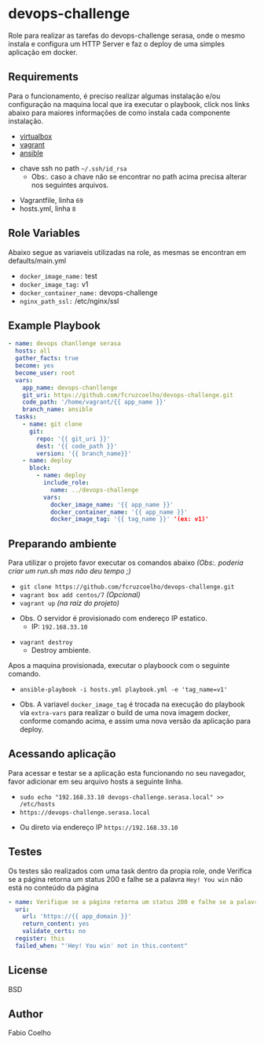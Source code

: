 devops-challenge
===============

Role para  realizar as tarefas do devops-challenge serasa, onde o mesmo instala e configura um HTTP Server e faz o deploy de uma simples aplicação em docker.

Requirements
------------

Para o funcionamento, é preciso realizar algumas instalação e/ou configuração na maquina local que ira executar o playbook, click nos links abaixo para maiores informações de como instala cada componente instalação.
 - [virtualbox](https://www.virtualbox.org/wiki/Downloads)
 - [vagrant](https://www.vagrantup.com/intro/getting-started/install.html)
 - [ansible](https://docs.ansible.com/ansible/latest/installation_guide/intro_installation.html)
 + chave ssh no path `~/.ssh/id_rsa`
    - Obs:. caso a chave não se encontrar no path acima precisa alterar nos seguintes arquivos.
  - Vagrantfile, linha `69`
  - hosts.yml, linha `8`

Role Variables
--------------

Abaixo segue as variaveis utilizadas na role, as mesmas se encontran em defaults/main.yml

- `docker_image_name:` test
- `docker_image_tag:` v1
- `docker_container_name:` devops-challenge
- `nginx_path_ssl:` /etc/nginx/ssl

Example Playbook
----------------
```yml
- name: devops chanllenge serasa
  hosts: all
  gather_facts: true
  become: yes
  become_user: root
  vars:
    app_name: devops-chanllenge
    git_uri: https://github.com/fcruzcoelho/devops-challenge.git
    code_path: '/home/vagrant/{{ app_name }}'
    branch_name: ansible
  tasks:
    - name: git clone
      git:
        repo: '{{ git_uri }}'
        dest: '{{ code_path }}'
        version: '{{ branch_name}}'
    - name: deploy
      block:
        - name: deploy
          include_role:
            name: ../devops-challenge
          vars:
            docker_image_name: '{{ app_name }}'
            docker_container_name: '{{ app_name }}'
            docker_image_tag: '{{ tag_name }}' '(ex: v1)'
   ```

Preparando ambiente
--------------
Para utilizar o projeto favor executar os comandos abaixo *(Obs:. poderia criar um run.sh mas não deu tempo ;)*
- `git clone https://github.com/fcruzcoelho/devops-challenge.git`
- `vagrant box add centos/7` *(Opcional)*
- `vagrant up` *(na raiz do projeto)*
+ Obs. O servidor é provisionado com endereço IP estatico.
  - IP: `192.168.33.10`
- `vagrant destroy`
  - Destroy ambiente.

Apos a maquina provisionada, executar o playboock com o seguinte comando.
  - `ansible-playbook -i hosts.yml playbook.yml -e 'tag_name=v1'`
  + Obs. A variavel `docker_image_tag` é trocada na execução do playbook via `extra-vars` para realizar o build de uma nova imagem docker, conforme comando acima, e assim uma nova versão da aplicação para deploy.

Acessando aplicação
--------------
Para acessar e testar se a aplicação esta funcionando no seu navegador, favor adicionar em seu arquivo hosts a seguinte linha.
- `sudo echo "192.168.33.10 devops-challenge.serasa.local" >> /etc/hosts`
- `https://devops-challenge.serasa.local`
+ Ou direto via endereço IP `https://192.168.33.10`

Testes
--------------

Os testes são realizados com uma task dentro da propia role, onde Verifica se a página retorna um status 200 e falhe se a palavra `Hey! You win` não está no conteúdo da página

```yml
- name: Verifique se a página retorna um status 200 e falhe se a palavra Hey! You win não está no conteúdo da página
  uri:
    url: 'https://{{ app_domain }}'
    return_content: yes
    validate_certs: no
  register: this
  failed_when: "'Hey! You win' not in this.content"
```

License
-------

BSD

Author
------

Fabio Coelho
